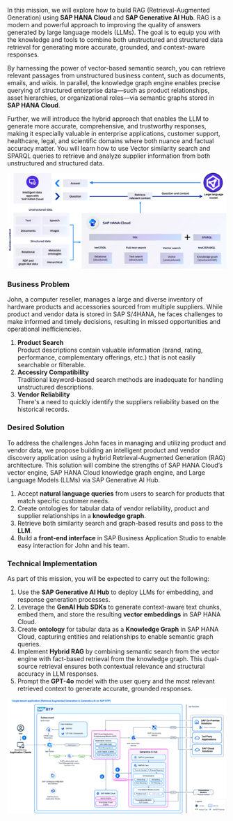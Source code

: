In this mission, we will explore how to build RAG (Retrieval-Augmented Generation) using **SAP HANA Cloud** and **SAP Generative AI Hub**. RAG is a modern and powerful approach to improving the quality of answers generated by large language models (LLMs). The goal is to equip you with the knowledge and tools to combine both unstructured and structured data retrieval for generating more accurate, grounded, and context-aware responses.

By harnessing the power of vector-based semantic search, you can retrieve relevant passages from unstructured business content, such as documents, emails, and wikis. In parallel, the knowledge graph engine enables precise querying of structured enterprise data—such as product relationships, asset hierarchies, or organizational roles—via semantic graphs stored in **SAP HANA Cloud**.

Further, we will introduce the hybrid approach that enables the LLM to generate more accurate, comprehensive, and trustworthy responses, making it especially valuable in enterprise applications, customer support, healthcare, legal, and scientific domains where both nuance and factual accuracy matter. You will learn how to use Vector similarity search and SPARQL queries to retrieve and analyze supplier information from both unstructured and structured data. 

![](img/hana-cloud-hybrid-rag.png)

### Business Problem
John, a computer reseller, manages a large and diverse inventory of hardware products and accessories sourced from multiple suppliers. While product and vendor data is stored in SAP S/4HANA, he faces challenges to make informed and timely decisions, resulting in missed opportunities and operational inefficiencies.  

1. **Product Search**  
    Product descriptions contain valuable information (brand, rating, performance, complementary offerings, etc.) that is not easily searchable or filterable.
2. **Accessiry Compatibility**  
    Traditional keyword-based search methods are inadequate for handling unstructured descriptions.
3. **Vendor Reliability**  
    There's a need to quickly identify the suppliers reliability based on the historical records.

### Desired Solution

To address the challenges John faces in managing and utilizing product and vendor data, we propose building an intelligent product and vendor discovery application using a hybrid Retrieval-Augmented Generation (RAG) architecture. This solution will combine the strengths of SAP HANA Cloud’s vector engine, SAP HANA Cloud knowledge graph engine, and Large Language Models (LLMs) via SAP Generative AI Hub.  

1. Accept **natural language queries** from users to search for products that match specific customer needs.  
2. Create ontologies for tabular data of vendor reliability, product and supplier relationships in a **knowledge graph**.  
3. Retrieve both similarity search and graph-based results and pass to the **LLM**.  
4. Build a **front-end interface** in SAP Business Application Studio to enable easy interaction for John and his team.  

### Technical Implementation

As part of this mission, you will be expected to carry out the following:
1. Use the **SAP Generative AI Hub** to deploy LLMs for embedding, and response generation processes.
2. Leverage the **GenAI Hub SDKs** to generate context-aware text chunks, embed them, and store the resulting **vector embeddings** in SAP HANA Cloud.
3. Create **ontology** for tabular data as a **Knowledge Graph** in SAP HANA Cloud, capturing entities and relationships to enable semantic graph queries.
4. Implement **Hybrid RAG** by combining semantic search from the vector engine with fact-based retrieval from the knowledge graph. This dual-source retrieval ensures both contextual relevance and structural accuracy in LLM responses.
5. Prompt the **GPT-4o** model with the user query and the most relevant retrieved context to generate accurate, grounded responses.

![](img/Retrieval-Augmented-Generation-and-Generative-AI-on-SAP-BTP.png)

